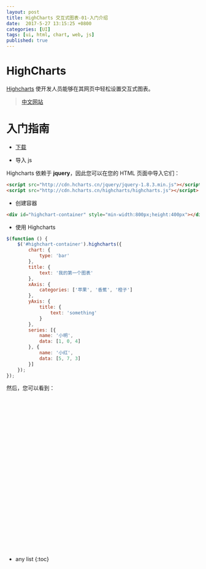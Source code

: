```yaml
---
layout: post
title: HighCharts 交互式图表-01-入门介绍
date:  2017-5-27 13:15:25 +0800
categories: [UI]
tags: [ui, html, chart, web, js]
published: true
---
```



# HighCharts

[Highcharts](http://www.highcharts.com/) 使开发人员能够在其网页中轻松设置交互式图表。

> [中文网站](http://www.hcharts.cn/)

# 入门指南

- [下载](http://www.highcharts.com/download)

- 导入 js

Highcharts 依赖于 **jquery**，因此您可以在您的 HTML 页面中导入它们：

```html
<script src="http://cdn.hcharts.cn/jquery/jquery-1.8.3.min.js"></script>
<script src="http://cdn.hcharts.cn/highcharts/highcharts.js"></script>
```

- 创建容器

```html
<div id="highchart-container" style="min-width:800px;height:400px"></div>
```

- 使用 Highcharts

```js
$(function () {
    $('#highchart-container').highcharts({
        chart: {
            type: 'bar'                           
        },
        title: {
            text: '我的第一个图表'                 
        },
        xAxis: {
            categories: ['苹果', '香蕉', '橙子']   
        },
        yAxis: {
            title: {
                text: 'something'                 
            }
        },
        series: [{
            name: '小明',                          
            data: [1, 0, 4]                        
        }, {
            name: '小红',
            data: [5, 7, 3]
        }]
    });
});
```

然后，您可以看到：

<div id="highchart-container" style="min-width:800px;height:400px"></div>

* any list
{:toc}